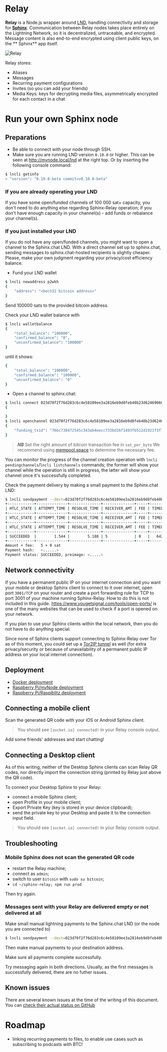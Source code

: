 # Relay

**Relay** is a Node.js wrapper around [LND](https://github.com/lightningnetwork/lnd), handling connectivity and storage for [**Sphinx**](https://sphinx.chat). Communication between Relay nodes takes place entirely on the Lightning Network, so it is decentralized, untraceable, and encrypted. Message content is also end-to-end encrypted using client public keys, on the ** Sphinx** app itself.

![Relay](https://github.com/stakwork/sphinx-relay/raw/master/public/relay.jpg)

Relay stores:
- Aliases
- Messages
- Recurring payment configurations
- Invites (so you can add your friends)
- Media Keys: keys for decrypting media files, asymmetrically encrypted for each contact in a chat

# Run your own Sphinx node

## Preparations

* Be able to connect with your node through SSH.
* Make sure you are running LND version `0.10.0` or higher. This can be seen at http://mynode.local/lnd at the right top. Or by inserting the following console command:

```sh
$ lncli getinfo
> "version": "0.10.0-beta commit=v0.10.0-beta"
```

### If you are already operating your LND

If you have some open/funded channels of 100 000 sat+ capacity, you don't need to do anything else regarding Sphinx-Relay operation; if you don't have enough capacity in your channel(s) - add funds or rebalance your channel(s).

### If you just installed your LND

If you do not have any open/funded channels, you might want to open a channel to the Sphinx.chat LND. With a direct channel set up to sphinx.chat, sending messages to sphinx.chat-hosted recipients is slightly cheaper. Please, make your own judgment regarding your privacy/cost efficiency balance.

- Fund your LND wallet

```bash
$ lncli newaddress p2wkh
{
    "address": "<bech32 bitcoin address>"
}
```

Send 100000 sats to the provided bitcoin address.

Check your LND wallet balance with
```bash
$ lncli walletbalance
{
    "total_balance": "100000",
    "confirmed_balance": "0",
    "unconfirmed_balance": "100000"
}
```
until it shows:
```bash
{
    "total_balance": "100000",
    "confirmed_balance": "100000",
    "unconfirmed_balance": "0"
}
```
- Open a channel to sphinx.chat:

```bash
$ lncli connect 023d70f2f76d283c6c4e58109ee3a2816eb9d8feb40b23d62469060a2b2867b77f@54.159.193.149:9735
{

}
$ lncli openchannel 023d70f2f76d283c6c4e58109ee3a2816eb9d8feb40b23d62469060a2b2867b77f --local_amt=90000 --push_amt=5000 --sat_per_byte=35
{
    "funding_txid": "76bc738472545c343ab4eecc733bd26f1493fb512d1921f3f7d863d0f0f0fbca"
}
```
> **_NB_** Set the right amount of bitcoin transaction fee in `sat_per_byte`
> We recommend using [mempool.space](https://mempool.space) to determine the necessary fee.

You can monitor the progress of the channel creation operation with `lncli pendingchannels`/`lncli listchannels` commands; the former will show your channel while the operation is still in progress, the latter will show your channel once it's successfully completed.

Check the payment delivery by making a small payment to the Sphinx.chat LND:

```bash
$ lncli sendpayment --dest=023d70f2f76d283c6c4e58109ee3a2816eb9d8feb40b23d62469060a2b2867b77f --final_cltv_delta=10 --amt=5 --keysend
+------------+--------------+--------------+--------------+-----+----------+----------+-------+
| HTLC_STATE | ATTEMPT_TIME | RESOLVE_TIME | RECEIVER_AMT | FEE | TIMELOCK | CHAN_OUT | ROUTE |
+------------+--------------+--------------+--------------+-----+----------+--------------------+---------+
| HTLC_STATE | ATTEMPT_TIME | RESOLVE_TIME | RECEIVER_AMT | FEE | TIMELOCK | CHAN_OUT           | ROUTE   |
+------------+--------------+--------------+--------------+-----+----------+----+------------+--------------+--------------+--------------+-----+----------+--------------------+---------+
| HTLC_STATE | ATTEMPT_TIME | RESOLVE_TIME | RECEIVER_AMT | FEE | TIMELOCK | CHAN_OUT           | ROUTE   |
+------------+--------------+--------------+--------------+-----+----------+--------------------+---------+
| SUCCEEDED  |        1.544 |        5.188 | 5            | 0   |   642053 | 705537919981322241 | gameb_1 |
+------------+--------------+--------------+--------------+-----+----------+--------------------+---------+
Amount + fee:   5 + 0 sat
Payment hash:   <......>
Payment status: SUCCEEDED, preimage: <.....>
```

## Network connectivity

If you have a permanent public IP on your internet connection and you want your mobile or desktop Sphinx client to connect to it over internet, open port `3001/TCP` on your router and create a port forwarding rule for TCP to port 3001 of your machine running Sphinx-Relay. How to do this is not included in this guide. https://www.yougetsignal.com/tools/open-ports/ is one of the many websites that can be used to check if a port is opened on your network.

If you plan to use your Sphinx clients within the local network, then you do not have to do anything special.

Since none of Sphinx clients support connecting to Sphinx-Relay over Tor as of this moment, you could set up a [Tor2IP tunnel](https://github.com/openoms/bitcoin-tutorials/blob/eaac48a5decb6aef8540de249816d255b310dc3a/tor2ip_tunnel.md) as well (for extra privacy/security or because of unavailability of a permanent public IP address on your local internet connection).

## Deployment

* [Docker deployment](docs/docker_deployment.md)
* [Raspberry Pi/myNode deployment](docs/myNode_deployment.md)
* [Raspberry Pi/Raspiblitz deployment](docs/raspiblitz_deployment.md)

## Connecting a mobile client

Scan the generated QR code with your iOS or Android Sphinx client.

> You should see `[socket.io] connected!` in your Relay console output.

Add some friends' addresses and start chatting!

## Connecting a Desktop client

As of this writing, neither of the Desktop Sphinx clients can scan Relay QR codes, nor directly import the connection string (printed by Relay just above the QR code).

To connect your Desktop Sphinx to your Relay:
-  connect a mobile Sphinx client;
-  open Profile in your mobile client;
-  Export Private Key (key is stored in your device clipboard);
-  send the private key to your Desktop and paste it to the connection input field.

> You should see `[socket.io] connected!` in your Relay console output.

## Troubleshooting

### Mobile Sphinx does not scan the generated QR code

- restart the Relay machine;
- connect as `admin`;
- switch to user `bitcoin` with `sudo su bitcoin`;
- `cd ~/sphinx-relay; npm run prod`

Then try again.

### Messages sent with your Relay are delivered empty or not delivered at all

Make small manual lightning payments to the Sphinx.chat LND (or the node you are connected to)
```bash
$ lncli sendpayment --dest=023d70f2f76d283c6c4e58109ee3a2816eb9d8feb40b23d62469060a2b2867b77f --final_cltv_delta=10 --amt=5 --keysend
```
Then make manual payments to your destination address.

Make sure all payments complete successfully.

Try messaging again in both directions. Usually, as the first messages is successfully delivered, there are no futher issues.

## Known issues

There are several known issues at the time of the writing of this document.
You can [check their actual status on GitHub](https://github.com/stakwork/sphinx-relay/issues)

# Roadmap

- linking recurring payments to files, to enable use cases such as subscribing to podcasts with BTC!

